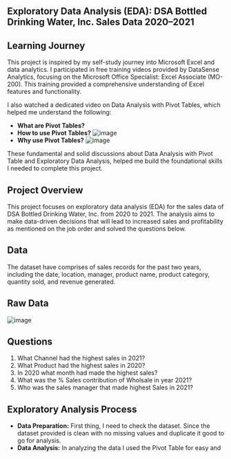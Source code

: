 ## Exploratory Data Analysis (EDA): DSA Bottled Drinking Water, Inc. Sales Data 2020–2021

## Learning Journey
This project is inspired by my self-study journey into Microsoft Excel and data analytics. I participated in free training videos provided by DataSense Analytics, focusing on the Microsoft Office Specialist: Excel Associate (MO-200). This training provided a comprehensive understanding of Excel features and functionality.

I also watched a dedicated video on Data Analysis with Pivot Tables, which helped me understand the following:
- **What are Pivot Tables?**
- **How to use Pivot Tables?**
  ![image](https://github.com/marymaerasga/Exploratory-Data-Analysis-with-Pivot-Table-in-Action-/assets/86357387/038ddfd6-18b4-4ec9-b6f2-fc3e9cd273ae)
- **Why use Pivot Tables?**
  ![image](https://github.com/marymaerasga/Exploratory-Data-Analysis-with-Pivot-Table-in-Action-/assets/86357387/e136eddd-0c78-4cd1-a32c-feacd78263da)

These fundamental and solid discussions about Data Analysis with Pivot Table and Exploratory Data Analysis, helped me build the foundational skills I needed to complete this project.

## Project Overview
This project focuses on exploratory data analysis (EDA) for the sales data of DSA Bottled Drinking Water, Inc. from 2020 to 2021. The analysis aims to make data-driven decisions that will lead to increased sales and profitability as mentioned on the job order and solved the questions below.

## Data 
The dataset have comprises of sales records for the past two years, including the date, location, manager, product name, product category, quantity sold, and revenue generated.

## Raw Data
![image](https://github.com/marymaerasga/Exploratory-Data-Analysis-with-Pivot-Table-in-Action-/assets/86357387/3a41e17f-a8bd-4970-811f-74f4a3a13bcc)

## Questions
1. What Channel had the highest sales in 2021?
2. What Product had the highest sales in 2020?
3. In 2020 what month had made the highest sales?
4. What was the % Sales contribution of Wholsale in year 2021?
5. Who was the sales manager that made highest Sales in 2021?

## Exploratory Analysis Process
- **Data Preparation:**
  First thing, I need to check the dataset. Since the dataset provided is clean with no missing values and duplicate it good to go for analysis.
- **Data Analysis:**
  In analyzing the data I used the Pivot Table for easy and 
  



